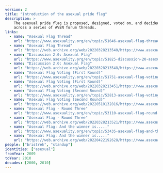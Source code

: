 ```yaml
---
version: 2
title: "Introduction of the asexual pride flag"
description: >
    The asexual pride flag is proposed, designed, voted on, and decided on
    across a series of AVEN forum threads.
links:
  - name: "Asexual Flag Thread"
    url: "https://www.asexuality.org/en/topic/51646-asexual-flag-thread/"
  - name: "Asexual Flag Thread"
    url: "https://web.archive.org/web/20220328213540/https://www.asexuality.org/en/topic/51646-asexual-flag-thread/"
  - name: "Discussion 2.0: Asexual Flag"
    url: "https://www.asexuality.org/en/topic/51825-discussion-20-asexual-flag/"
  - name: "Discussion 2.0: Asexual Flag"
    url: "https://web.archive.org/web/20220328213548/https://www.asexuality.org/en/topic/51825-discussion-20-asexual-flag/"
  - name: "Asexual Flag Voting (First Round)"
    url: "https://www.asexuality.org/en/topic/51751-asexual-flag-voting-first-round/"
  - name: "Asexual Flag Voting (First Round)"
    url: "https://web.archive.org/web/20220328213451/https://www.asexuality.org/en/topic/51751-asexual-flag-voting-first-round/"
  - name: "Asexual Flag Voting (Second Round)"
    url: "https://www.asexuality.org/en/topic/52813-asexual-flag-voting-second-round/"
  - name: "Asexual Flag Voting (Second Round)"
    url: "https://web.archive.org/web/20220510132816/https://www.asexuality.org/en/topic/52813-asexual-flag-voting-second-round/"
  - name: "Asexual Flag - Round Three"
    url: "https://www.asexuality.org/en/topic/53110-asexual-flag-round-three/"
  - name: "Asexual Flag - Round Three"
    url: "https://web.archive.org/web/20220328213521/https://www.asexuality.org/en/topic/53110-asexual-flag-round-three/"
  - name: "Asexual Flag: And the winner is....."
    url: "https://www.asexuality.org/en/topic/53435-asexual-flag-and-the-winner-is/"
  - name: "Asexual Flag: And the winner is....."
    url: "https://web.archive.org/web/20220422192628/https://www.asexuality.org/en/topic/53435-asexual-flag-and-the-winner-is/"
people: ["bristrek", "standup"]
identities: ["asexual"]
fromYear: 2009
toYear: 2010
decades: [2000, 2010]
---
```

